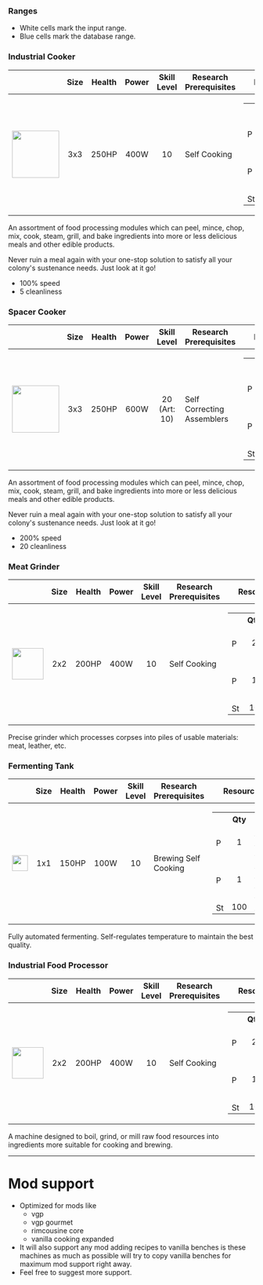 ### Ranges

* White cells mark the input range.
* Blue cells mark the database range.

### Industrial Cooker

|   | Size | Health | Power | Skill Level | Research Prerequisites | Resource Cost |
| - | ---- | ------ | ------------- | ----------- | ---------------------- | ------------- |
| <img src="https://github.com/zymex22/Project-RimFactory-Revived/blob/master/Textures/SAL3/cooker1.png?raw=true" width="96" height="96" /> | <div align="center">3x3</div> | <div align="center">250HP</div> | <div align="center">400W</div> | <div align="center">10</div> | Self Cooking | <table frame="box" border="0" cellspacing="0" cellpadding="0"><tr><th>&nbsp;</th><th align="center">Qty</th><th align="left">Name</th></tr><tr><td><img src="https://github.com/zymex22/Project-RimFactory-Revived/raw/master/Textures/Common/RoboticArm.png?raw=true" width="16" alt="PRF Robotic Arm" /></td><td align="center">2</td><td align="left"><a href="https://github.com/zymex22/Project-RimFactory-Revived/wiki/Construction-and-Crafting-Resources#robotic-arm">PRF Robotic Arm</a></td></tr><tr><td><img src="https://github.com/zymex22/Project-RimFactory-Revived/raw/master/Textures/Common/MachineFrameSmall.png?raw=true" width="16" alt="PRF Machine Frame Small" /></td><td align="center">1</td><td align="left"><a href="https://github.com/zymex22/Project-RimFactory-Revived/wiki/Construction-and-Crafting-Resources#simple-machine-frame">PRF Machine Frame Small</a></td></tr><tr><td><img src="https://rimworldwiki.com/images/c/c9/Steel.png" width="16" alt="Steel" /></td><td align="center">10</td><td align="left"><a href="https://rimworldwiki.com/wiki/Steel">Steel</a></td></tr></table> |

An assortment of food processing modules which can peel, mince, chop, mix, cook, steam, grill, and bake ingredients into more or less delicious meals and other edible products.

Never ruin a meal again with your one-stop solution to satisfy all your colony's sustenance needs. Just look at it go!

* 100% speed
* 5 cleanliness

### Spacer Cooker

|   | Size | Health | Power | Skill Level | Research Prerequisites | Resource Cost |
| - | ---- | ------ | ------------- | ----------- | ---------------------- | ------------- |
| <img src="https://github.com/zymex22/Project-RimFactory-Revived/blob/master/Textures/SAL3/SpacerCooker.png?raw=true" width="96" height="96" /> | <div align="center">3x3</div> | <div align="center">250HP</div> | <div align="center">600W</div> | <div align="center">20 (Art: 10)</div> | Self Correcting Assemblers | <table frame="box" border="0" cellspacing="0" cellpadding="0"><tr><th>&nbsp;</th><th align="center">Qty</th><th align="left">Name</th></tr><tr><td><img src="https://github.com/zymex22/Project-RimFactory-Revived/raw/master/Textures/Common/RoboticArm.png?raw=true" width="16" alt="PRF Robotic Arm" /></td><td align="center">2</td><td align="left"><a href="https://github.com/zymex22/Project-RimFactory-Revived/wiki/Construction-and-Crafting-Resources#robotic-arm">PRF Robotic Arm</a></td></tr><tr><td><img src="https://github.com/zymex22/Project-RimFactory-Revived/raw/master/Textures/Common/MachineFrameLarge.png?raw=true" width="16" alt="PRF Machine Frame Large" /></td><td align="center">1</td><td align="left"><a href="https://github.com/zymex22/Project-RimFactory-Revived/wiki/Construction-and-Crafting-Resources#adv-machine-frame">PRF Machine Frame Large</a></td></tr><tr><td><img src="https://rimworldwiki.com/images/c/c9/Steel.png" width="16" alt="Steel" /></td><td align="center">10</td><td align="left"><a href="https://rimworldwiki.com/wiki/Steel">Steel</a></td></tr></table> |

An assortment of food processing modules which can peel, mince, chop, mix, cook, steam, grill, and bake ingredients into more or less delicious meals and other edible products.

Never ruin a meal again with your one-stop solution to satisfy all your colony's sustenance needs. Just look at it go!

* 200% speed
* 20 cleanliness

### Meat Grinder

|   | Size | Health | Power | Skill Level | Research Prerequisites | Resource Cost |
| - | ---- | ------ | ------------- | ----------- | ---------------------- | ------------- |
| <img src="https://github.com/zymex22/Project-RimFactory-Revived/blob/master/Textures/SAL3/smart_butcher.png?raw=true" width="64" height="64" /> | <div align="center">2x2</div> | <div align="center">200HP</div> | <div align="center">400W</div> | <div align="center">10</div> | Self Cooking | <table frame="box" border="0" cellspacing="0" cellpadding="0"><tr><th>&nbsp;</th><th align="center">Qty</th><th align="left">Name</th></tr><tr><td><img src="https://github.com/zymex22/Project-RimFactory-Revived/raw/master/Textures/Common/RoboticArm.png?raw=true" width="16" alt="PRF Robotic Arm" /></td><td align="center">2</td><td align="left"><a href="https://github.com/zymex22/Project-RimFactory-Revived/wiki/Construction-and-Crafting-Resources#robotic-arm">PRF Robotic Arm</a></td></tr><tr><td><img src="https://github.com/zymex22/Project-RimFactory-Revived/raw/master/Textures/Common/MachineFrameSmall.png?raw=true" width="16" alt="PRF Machine Frame Small" /></td><td align="center">1</td><td align="left"><a href="https://github.com/zymex22/Project-RimFactory-Revived/wiki/Construction-and-Crafting-Resources#simple-machine-frame">PRF Machine Frame Small</a></td></tr><tr><td><img src="https://rimworldwiki.com/images/c/c9/Steel.png" width="16" alt="Steel" /></td><td align="center">10</td><td align="left"><a href="https://rimworldwiki.com/wiki/Steel">Steel</a></td></tr></table> |

Precise grinder which processes corpses into piles of usable materials: meat, leather, etc.

### Fermenting Tank

|   | Size | Health | Power | Skill Level | Research Prerequisites | Resource Cost |
| - | ---- | ------ | ------------- | ----------- | ---------------------- | ------------- |
| <img src="https://github.com/zymex22/Project-RimFactory-Revived/blob/master/Textures/SAL3/brewer.png?raw=true" width="32" height="32" /> | <div align="center">1x1</div> | <div align="center">150HP</div> | <div align="center">100W</div> | <div align="center">10</div> | Brewing Self Cooking | <table frame="box" border="0" cellspacing="0" cellpadding="0"><tr><th>&nbsp;</th><th align="center">Qty</th><th align="left">Name</th></tr><tr><td><img src="https://github.com/zymex22/Project-RimFactory-Revived/raw/master/Textures/Common/RoboticArm.png?raw=true" width="16" alt="PRF Robotic Arm" /></td><td align="center">1</td><td align="left"><a href="https://github.com/zymex22/Project-RimFactory-Revived/wiki/Construction-and-Crafting-Resources#robotic-arm">PRF Robotic Arm</a></td></tr><tr><td><img src="https://github.com/zymex22/Project-RimFactory-Revived/raw/master/Textures/Common/MachineFrameSmall.png?raw=true" width="16" alt="PRF Machine Frame Small" /></td><td align="center">1</td><td align="left"><a href="https://github.com/zymex22/Project-RimFactory-Revived/wiki/Construction-and-Crafting-Resources#simple-machine-frame">PRF Machine Frame Small</a></td></tr><tr><td><img src="https://rimworldwiki.com/images/c/c9/Steel.png" width="16" alt="Steel" /></td><td align="center">100</td><td align="left"><a href="https://rimworldwiki.com/wiki/Steel">Steel</a></td></tr></table> |

Fully automated fermenting. Self-regulates temperature to maintain the best quality.

### Industrial Food Processor

|   | Size | Health | Power | Skill Level | Research Prerequisites | Resource Cost |
| - | ---- | ------ | ------------- | ----------- | ---------------------- | ------------- |
| <img src="https://github.com/zymex22/Project-RimFactory-Revived/blob/master/Textures/SAL3/smart_prepper.png?raw=true" width="64" height="64" /> | <div align="center">2x2</div> | <div align="center">200HP</div> | <div align="center">400W</div> | <div align="center">10</div> | Self Cooking | <table frame="box" border="0" cellspacing="0" cellpadding="0"><tr><th>&nbsp;</th><th align="center">Qty</th><th align="left">Name</th></tr><tr><td><img src="https://github.com/zymex22/Project-RimFactory-Revived/raw/master/Textures/Common/RoboticArm.png?raw=true" width="16" alt="PRF Robotic Arm" /></td><td align="center">2</td><td align="left"><a href="https://github.com/zymex22/Project-RimFactory-Revived/wiki/Construction-and-Crafting-Resources#robotic-arm">PRF Robotic Arm</a></td></tr><tr><td><img src="https://github.com/zymex22/Project-RimFactory-Revived/raw/master/Textures/Common/MachineFrameSmall.png?raw=true" width="16" alt="PRF Machine Frame Small" /></td><td align="center">1</td><td align="left"><a href="https://github.com/zymex22/Project-RimFactory-Revived/wiki/Construction-and-Crafting-Resources#simple-machine-frame">PRF Machine Frame Small</a></td></tr><tr><td><img src="https://rimworldwiki.com/images/c/c9/Steel.png" width="16" alt="Steel" /></td><td align="center">10</td><td align="left"><a href="https://rimworldwiki.com/wiki/Steel">Steel</a></td></tr></table> |

A machine designed to boil, grind, or mill raw food resources into ingredients more suitable for cooking and brewing.

***

# Mod support

* Optimized for mods like
  * vgp
  * vgp gourmet
  * rimcousine core
  * vanilla cooking expanded
* It will also support any mod adding recipes to vanilla benches is these machines as much as possible will try to copy vanilla benches for maximum mod support right away.
* Feel free to suggest more support.
